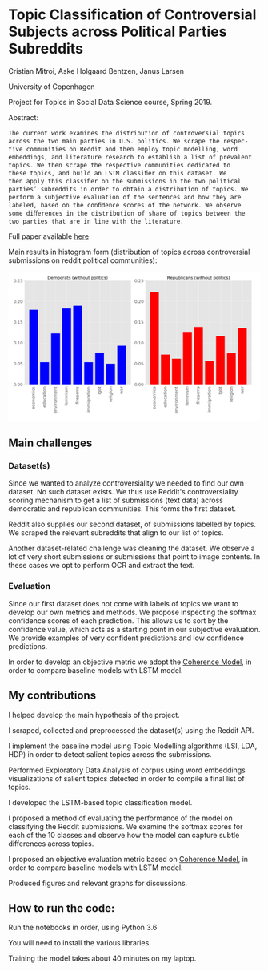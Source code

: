 # Topic Classification of Controversial Subjects across Political Parties Subreddits

Cristian Mitroi, Aske Holgaard Bentzen, Janus Larsen

University of Copenhagen

Project for Topics in Social Data Science course, Spring 2019.

Abstract:

    The current work examines the distribution of controversial topics
    across the two main parties in U.S. politics. We scrape the respec-
    tive communities on Reddit and then employ topic modelling, word
    embeddings, and literature research to establish a list of prevalent
    topics. We then scrape the respective communities dedicated to
    these topics, and build an LSTM classiﬁer on this dataset. We
    then apply this classiﬁer on the submissions in the two political
    parties’ subreddits in order to obtain a distribution of topics. We
    perform a subjective evaluation of the sentences and how they are
    labeled, based on the conﬁdence scores of the network. We observe
    some diﬀerences in the distribution of share of topics between the
    two parties that are in line with the literature.

Full paper available [here](paper.pdf)

Main results in histogram form (distribution of topics across controversial submissions on reddit political communities):

![hist](image.png)

## Main challenges

### Dataset(s)

Since we wanted to analyze controversiality we needed to find our own dataset. No such dataset exists. We thus use Reddit's controversiality scoring mechanism to get a list of submissions (text data) across democratic and republican communities. This forms the first dataset.

Reddit also supplies our second dataset, of submissions labelled by topics. We scraped the relevant subreddits that align to our list of topics. 

Another dataset-related challenge was cleaning the dataset. We observe a lot of very short submissions or submissions that point to image contents. In these cases we opt to perform OCR and extract the text.

### Evaluation

Since our first dataset does not come with labels of topics we want to develop our own metrics and methods. We propose inspecting the softmax confidence scores of each prediction. This allows us to sort by the confidence value, which acts as a starting point in our subjective evaluation. We provide examples of very confident predictions and low confidence predictions.

In order to develop an objective metric we adopt the [Coherence Model](http://svn.aksw.org/papers/2015/WSDM_Topic_Evaluation/public.pdf), in order to compare baseline models with LSTM model.

## My contributions

I helped develop the main hypothesis of the project.

I scraped, collected and preprocessed the dataset(s) using the Reddit API.

I implement the baseline model using Topic Modelling algorithms (LSI, LDA, HDP) in order to detect salient topics across the submissions.

Performed Exploratory Data Analysis of corpus using word embeddings visualizations of salient topics detected in order to compile a final list of topics.

I developed the LSTM-based topic classification model.

I proposed a method of evaluating the performance of the model on classifying the Reddit submissions. We examine the softmax scores for each of the 10 classes and observe how the model can capture subtle differences across topics.

I proposed an objective evaluation metric based on [Coherence Model](http://svn.aksw.org/papers/2015/WSDM_Topic_Evaluation/public.pdf), in order to compare baseline models with LSTM model.

Produced figures and relevant graphs for discussions.

## How to run the code:

Run the notebooks in order, using Python 3.6

You will need to install the various libraries.

Training the model takes about 40 minutes on my laptop.
